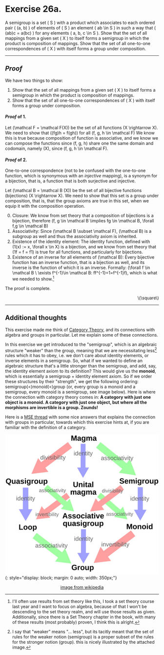 # Exercise  26a.

A semigroup is a set \( S \) with a product which associates to each ordered
pair \( (a, b) \) of elements of \( S \) an element \( ab \in S \) in such a way that \( (ab)c = a(bc) \) for any elements \( a, b, c \in S \). Show that the set of all mappings from a given set \( X \) to itself forms a semigroup in which the product is composition of mappings. Show that the set of all one-to-one correspondences of \( X \) with itself forms a group under composition.

---


## *Proof*

We have two things to show:

1. Show that the set of all mappings from a given
set \( X \) to itself forms a semigroup in which the product is composition of
mappings.
2. Show that the set of all one-to-one correspondences of \( X \) with
itself forms a group under composition.

#### *Proof* of 1.

Let \(\mathcal F = \mathcal F(X)\) be the set of all functions \(X \rightarrow X\).
We need to show that \((fg)h = f(gh)\) for all \(f, g, h \in \mathcal F\)
We know this is true because composition of function is associative, and we know we can compose the functions since \(f, g, h\) share one the same domain and codomain, namely \(X\), since \(f, g, h \in \mathcal F\).

#### *Proof* of 2.

One-to-one correspondence (not to be confused with the one-to-one function, which is synonymous with an *injective* mapping), is a synonym for a bijection, that is, a function that is both surjective and injective.

Let \(\mathcal B = \mathcal B (X)\) be the set of all bijective functions (bijections) \(X \rightarrow X\). We need to show that this set is a group under composition, that is, that the group axioms are true in this set, when we equip it with the composition operation.

0. Closure: We know from set theory that a composition of bijections is a bijection, therefore \(f, g \in \mathcal B \implies fg \in \mathcal B, \forall f,g \in \mathcal B\)
1. Associativity: Since \(\mathcal B \subset \mathcal F\), \(\mathcal B\) is a subgroup as well and thus the associativity axiom is inherited.
2. Existence of the identity element: The identity function, defined with \(1(x) := x, \forall x \in X\) is a bijection, and we know from set theory that \(1f = f = f1\) is true for all functions, and particularly for bijections.
3. Existence of an inverse for all elements of \(\mathcal B\): Every bijective function has an inverse function, that is a bijection as well, and its inverse is the function of which it is an inverse. Formally: \(\forall f \in \mathcal B \ \exists f^{-1}\in \mathcal B: ff^{-1}=1=f^{-1}f\), which is what we needed to show.[^1]



The proof is complete.
<div align="right">\(\square\)</div>

---

[^1]: I'll often use results from set theory like this, I took a set theory course last year and I want to focus on algebra, because of that I won't be descending to the set theory realm, and will use those results as given. Additionally, since there is a Set Theory chapter in the book, with many of these results (most probably) proven, I think this is alright.

## Additional thoughts

This exercise made me think of [Category Theory](https://en.wikipedia.org/wiki/Category_theory), and its connections with algebra and groups in particular. Let me explain some of these connections. 

In this exercise we get introduced to the "semigroup", which is an algebraic structure "weaker" than the group, meaning that we are necessitating less[^2] rules which it has to obey, i.e. we don't care about identity elements, or inverse elements in a semigroup. So, what if we wanted to define an algebraic structure that's a little stronger than the semigroup, and add, say, the identity element axiom to its definition? This would give us the **monoid**, which is essentially a semigroup + identity element axiom. So if we order these structures by their "strength", we get the following ordering: semigroup\(<\)monoid\(<\)group (or, every group is a monoid and a semigroup, every monoid is a semigroup, see image below). Here is where the connection with category theory comes in: **A category with just one object is a monoid. A category with just one object, but where all the morphisms are invertible is a group. Zounds!**

Here is a [MSE thread](https://math.stackexchange.com/questions/655902/a-question-about-groups-as-categories) with some nice answers that explains the connection with groups in particular, towards which this exercise hints at, if you are familiar with the definition of a category.

![Alt text](images/magma-to-group.jpg){: style="display: block; margin: 0 auto; width: 350px;"}<p style="text-align: center"><a href="https://en.wikipedia.org/wiki/Monoid">image from wikipedia</a></p>

[^2]: I say that "weaker" means "... less", but its tacitly meant that the set of rules for the weaker notion (semigroup) is a proper subset of the rules for the stronger notion (group). this is nicely illustrated by the attached image.